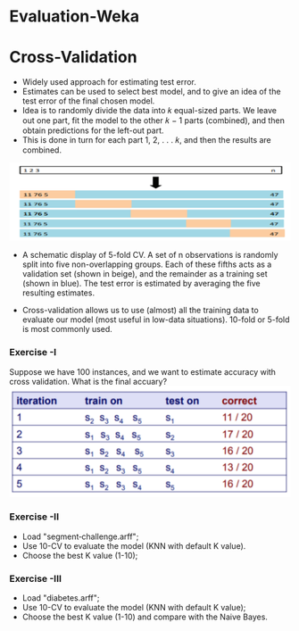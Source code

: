 # Evaluation-Weka

# Cross-Validation
* Widely used approach for estimating test error.
*  Estimates can be used to select best model, and to give an idea of the test error of the final chosen model.
*  Idea is to randomly divide the data into 𝑘 equal-sized parts. We leave out one part, fit the model to the other 𝑘 − 1 parts (combined), and then obtain predictions for the left-out part.
* This is done in turn for each part 1, 2, . . . 𝑘, and then the results are combined.

![image](Figs/Fig1.png)

* A schematic display of 5-fold CV. A set of n observations is randomly split into five non-overlapping groups. Each of these fifths acts as a validation set (shown in beige), and the remainder as a training set (shown in blue). The test error is estimated by averaging the five resulting estimates.

* Cross-validation allows us to use (almost) all the training data to evaluate our model (most useful in low-data situations). 
10-fold or 5-fold is most commonly used.

### Exercise -I
Suppose we have 100 instances, and we want to estimate accuracy with cross validation. What is the final accuary?
![image](Figs/Fig2.png)  

### Exercise -II
* Load "segment‐challenge.arff";
* Use 10-CV to evaluate the model (KNN with default K value).
* Choose the best K value (1-10);

### Exercise -III
* Load "diabetes.arff";
* Use 10-CV to evaluate the model (KNN with default K value);
* Choose the best K value (1-10) and compare with the Naive Bayes.
